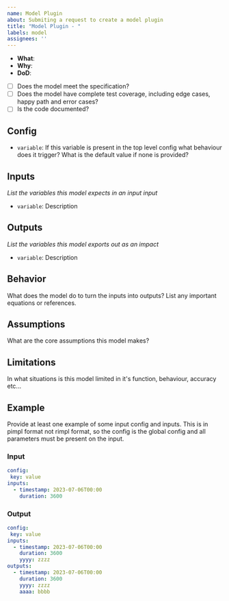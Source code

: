 ```yaml
---
name: Model Plugin
about: Submiting a request to create a model plugin
title: "Model Plugin - "
labels: model
assignees: ''
---
```


- **What**: 
- **Why**: 
- **DoD**:
- [ ] Does the model meet the specification?
- [ ] Does the model have complete test coverage, including edge cases, happy path and error cases?
- [ ] Is the code documented?

## Config
- `variable`: If this variable is present in the top level config what behaviour does it trigger? What is the default value if none is provided?

## Inputs
_List the variables this model expects in an input input_
- `variable`: Description

## Outputs
_List the variables this model exports out as an impact_
- `variable`: Description

## Behavior
What does the model do to turn the inputs into outputs? List any important equations or references.

## Assumptions
What are the core assumptions this model makes?

## Limitations
In what situations is this model limited in it's function, behaviour, accuracy etc...

## Example
Provide at least one example of some input config and inputs. This is in pimpl format not rimpl format, so the config is the global config and all parameters must be present on the input.

### Input

```yaml
config:
 key: value
inputs: 
  - timestamp: 2023-07-06T00:00
    duration: 3600
```

### Output

```yaml
config:
 key: value
inputs: 
  - timestamp: 2023-07-06T00:00
    duration: 3600
    yyyy: zzzz
outputs: 
  - timestamp: 2023-07-06T00:00
    duration: 3600
    yyyy: zzzz
    aaaa: bbbb
```
